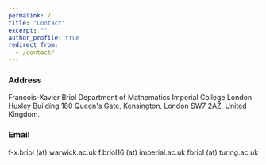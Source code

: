```yaml
---
permalink: /
title: "Contact"
excerpt: ""
author_profile: true
redirect_from: 
  - /contact/
---
```


### Address

Francois-Xavier Briol
Department of Mathematics
Imperial College London
Huxley Building
180 Queen's Gate, 
Kensington, 
London SW7 2AZ, 
United Kingdom.


### Email

f-x.briol (at) warwick.ac.uk
f.briol16 (at) imperial.ac.uk
fbriol (at) turing.ac.uk